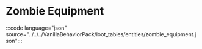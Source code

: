 # Zombie Equipment

:::code language="json" source="../../../VanillaBehaviorPack/loot_tables/entities/zombie_equipment.json":::